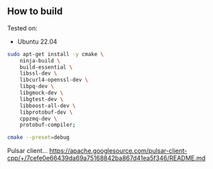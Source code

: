 ## How to build

Tested on:
- Ubuntu 22.04
```sh
sudo apt-get install -y cmake \
    ninja-build \
    build-essential \
    libssl-dev \
    libcurl4-openssl-dev \
    libpq-dev \
    libgmock-dev \
    libgtest-dev \
    libboost-all-dev \
    libprotobuf-dev \
    cppzmq-dev \
    protobuf-compiler;
```

```sh
cmake --preset=debug
```

Pulsar client...
https://apache.googlesource.com/pulsar-client-cpp/+/7cefe0e66439da69a75168842ba867d41ea5f346/README.md
